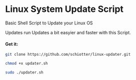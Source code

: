 # Linux System Update Script
Basic Shell Script to Update your Linux OS

Updates run Updates a bit easyier and faster with this Script.

#### Get it:

```bash
git clone https://github.com/schiotter/linux-updater.git

chmod +x updater.sh

sudo ./updater.sh
```
